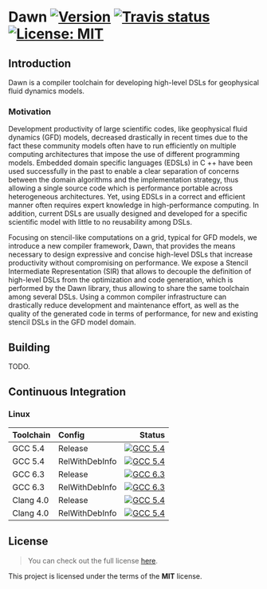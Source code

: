 Dawn  <a target="_blank" href="http://semver.org">![Version][Version.Badge]</a> <a target="_blank" href="https://travis-ci.org/thfabian/dawn">![Travis status][TravisCI.Badge]</a> <a target="_blank" href="https://opensource.org/licenses/MIT">![License: MIT][MIT.License]</a>
====

## Introduction

Dawn is a compiler toolchain for developing high-level DSLs for geophysical fluid dynamics models.

### Motivation

Development productivity of large scientific codes, like geophysical fluid dynamics (GFD) models, decreased drastically in recent times due to the fact these community models often
have to run efficiently on multiple computing architectures that impose the use of different programming models. Embedded domain specific languages (EDSLs) in C ++ have been
used successfully in the past to enable a clear separation of concerns between the domain algorithms and the implementation strategy, thus allowing a single source code which is
performance portable across heterogeneous architectures. Yet, using EDSLs in a correct and efficient manner often requires expert knowledge in high-performance computing. In
addition, current DSLs are usually designed and developed for a specific scientific model with little to no reusability among DSLs.

Focusing on stencil-like computations on a grid, typical for GFD models, we introduce a new compiler framework, Dawn, that provides the means necessary to design expressive and 
concise high-level DSLs that increase productivity without compromising on performance. We expose a Stencil Intermediate Representation (SIR) that allows to decouple the definition of 
high-level DSLs from the optimization and code generation, which is performed by the Dawn library, thus allowing to share the same toolchain among several DSLs. Using a common compiler 
infrastructure can drastically reduce development and maintenance effort, as well as the quality of the generated code in terms of performance, for new and existing stencil DSLs in the GFD model domain.

## Building

TODO.

## Continuous Integration

### Linux
|  Toolchain   | Config         |                                                     Status                                                   |
|:-------------|:---------------|-------------------------------------------------------------------------------------------------------------:|
| GCC 5.4      | Release        |  <a target="_blank" href="https://travis-ci.org/thfabian/dawn">![GCC 5.4][GCC_54_Release.Badge]</a>          |
| GCC 5.4      | RelWithDebInfo |  <a target="_blank" href="https://travis-ci.org/thfabian/dawn">![GCC 5.4][GCC_54_RelWithDebInfo.Badge]</a>   |
| GCC 6.3      | Release        |  <a target="_blank" href="https://travis-ci.org/thfabian/dawn">![GCC 6.3][GCC_63_Release.Badge]</a>          |
| GCC 6.3      | RelWithDebInfo |  <a target="_blank" href="https://travis-ci.org/thfabian/dawn">![GCC 6.3][GCC_63_RelWithDebInfo.Badge]</a>   |
| Clang 4.0    | Release        |  <a target="_blank" href="https://travis-ci.org/thfabian/dawn">![GCC 5.4][Clang_40_Release.Badge]</a>        |
| Clang 4.0    | RelWithDebInfo |  <a target="_blank" href="https://travis-ci.org/thfabian/dawn">![GCC 5.4][Clang_40_RelWithDebInfo.Badge]</a> |

## License

> You can check out the full license [here](https://opensource.org/licenses/MIT).

This project is licensed under the terms of the **MIT** license.

<!-- Links -->
[TravisCI]: https://travis-ci.org/thfabian/dawn
[TravisCI.Badge]: https://travis-ci.org/thfabian/dawn.svg?branch=master
[MIT.License]: https://img.shields.io/badge/License-MIT-yellow.svg
[Version.Badge]: https://badge.fury.io/gh/thfabian%2Fdawn.svg
[GCC_54_Release.Badge]: https://travis-matrix-badges.herokuapp.com/repos/thfabian/dawn/branches/master/3
[GCC_54_RelWithDebInfo.Badge]: https://travis-matrix-badges.herokuapp.com/repos/thfabian/dawn/branches/master/4
[GCC_63_Release.Badge]: https://travis-matrix-badges.herokuapp.com/repos/thfabian/dawn/branches/master/5
[GCC_63_RelWithDebInfo.Badge]: https://travis-matrix-badges.herokuapp.com/repos/thfabian/dawn/branches/master/6
[Clang_40_Release.Badge]: https://travis-matrix-badges.herokuapp.com/repos/thfabian/dawn/branches/master/7
[Clang_40_RelWithDebInfo.Badge]: https://travis-matrix-badges.herokuapp.com/repos/thfabian/dawn/branches/master/8